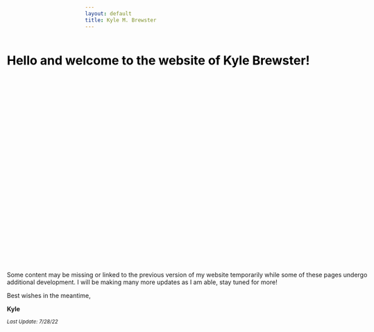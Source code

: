 ```yaml
---
layout: default
title: Kyle M. Brewster
---
```

<!DOCTYPE html>
<html>
<meta name="viewport" content="width=80%, initial-scale=1">
    <style>
        .welcoming {
            text-align: left;
            position: absolute;
            display: inline-block;
            left: 5%;
            right: 5%;
            top: 17%;
        }
    </style>
<body>
    <h1 style="color: black;
        left: 5%; position: absolute;">
        Hello and welcome to the website of Kyle Brewster!
    </h1>
    <div class="welcoming">
Some content may be missing or linked to the previous version of my website temporarily while some of these pages undergo additional development. I will be making many more updates as I am able, stay tuned for more!
		<div>
        <p>Best wishes in the meantime,</p>
<p><strong>Kyle</strong></p>
<p><em><sub>Last Update: 7/28/22</sub></em></p>
        </div>
    </div>
</body>
</html>





